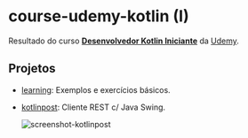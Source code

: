 # course-udemy-kotlin (I)

Resultado do curso **[Desenvolvedor Kotlin Iniciante](https://www.udemy.com/desenvolvedor-kotlin-iniciante)** da [Udemy](https://www.udemy.com/).

## Projetos

- [learning](../../tree/master/learning): Exemplos e exercícios básicos.

- [kotlinpost](../../tree/master/kotlinpost): Cliente REST c/ Java Swing.

  ![screenshot-kotlinpost](../../raw/master/kotlinpost/kotlinpost.png)
